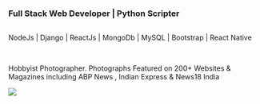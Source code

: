 ### Full Stack Web Developer | Python Scripter ###

<div style="display: flex; align-items: center;">

NodeJs | Django | ReactJs | MongoDb | MySQL | Bootstrap | React Native

</div>

<br> Hobbyist Photographer. Photographs Featured on 200+ Websites & Magazines including ABP News , Indian Express & News18 India <br>

![](https://komarev.com/ghpvc/?username=2kwattz)
